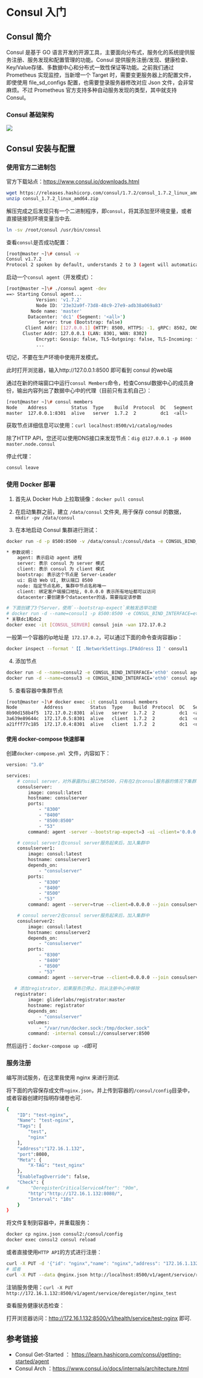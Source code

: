 # Consul 入门 

## Consul 简介

Consul 是基于 GO 语言开发的开源工具，主要面向分布式，服务化的系统提供服务注册、服务发现和配置管理的功能。Consul 提供服务注册/发现、健康检查、Key/Value存储、多数据中心和分布式一致性保证等功能。之前我们通过 Prometheus 实现监控，当新增一个 Target 时，需要变更服务器上的配置文件，即使使用 file_sd_configs 配置，也需要登录服务器修改对应 Json 文件，会非常麻烦。不过 Prometheus 官方支持多种自动服务发现的类型，其中就支持 Consul。

### Consul 基础架构

![](http://agou-images.oss-cn-qingdao.aliyuncs.com/blog-images/promethues%20%2B%20consul/consul-arch.png)

## Consul 安装与配置

### 使用官方二进制包

官方下载站点：https://www.consul.io/downloads.html

```bash
wget https://releases.hashicorp.com/consul/1.7.2/consul_1.7.2_linux_amd64.zip
unzip consul_1.7.2_linux_amd64.zip
```

解压完成之后发现只有一个二进制程序，即`consul`，将其添加至环境变量，或者直接链接到环境变量当中去.

```bash
ln -sv /root/consul /usr/bin/consul
```

查看`consul`是否成功配置：

```bash
[root@master ~]\# consul -v
Consul v1.7.2
Protocol 2 spoken by default, understands 2 to 3 (agent will automatically use protocol >2 when speaking to compatible agents)
```

启动一个`consul agent`（开发模式）：

```bash
[root@master ~]\# ./consul agent -dev   
==> Starting Consul agent...
           Version: 'v1.7.2'
           Node ID: '23e32a9f-73d8-48c9-27e9-adb38a069a83'
         Node name: 'master'
        Datacenter: 'dc1' (Segment: '<all>')
            Server: true (Bootstrap: false)
       Client Addr: [127.0.0.1] (HTTP: 8500, HTTPS: -1, gRPC: 8502, DNS: 8600)
      Cluster Addr: 127.0.0.1 (LAN: 8301, WAN: 8302)
           Encrypt: Gossip: false, TLS-Outgoing: false, TLS-Incoming: false, Auto-Encrypt-TLS: false
           ...
```

切记，不要在生产环境中使用开发模式。

此时打开浏览器，输入http://127.0.0.1:8500 即可看到 consul 的web端

通过在新的终端窗口中运行`consul Members`命令，检查Consul数据中心的成员身份，输出内容列出了数据中心中的代理（目前只有主机自己）：

```bash
[root@master ~]\# consul members
Node    Address         Status  Type    Build  Protocol  DC   Segment
master  127.0.0.1:8301  alive   server  1.7.2  2         dc1  <all>
```

获取节点详细信息可以使用：`curl localhost:8500/v1/catalog/nodes`

除了HTTP API，您还可以使用DNS接口来发现节点：`dig @127.0.0.1 -p 8600 master.node.consul`

停止代理：

```bash
consul leave
```

### 使用 Docker 部署

1. 首先从 Docker Hub 上拉取镜像：`docker pull consul`

2. 在启动集群之前，建立 `/data/consul` 文件夹, 用于保存 consul 的数据，`mkdir -pv /data/consul`

3. 在本地启动 Consul 集群进行测试：

```bash
docker run -d -p 8500:8500 -v /data/consul:/consul/data -e CONSUL_BIND_INTERFACE='eth0' --name=consul1 consul agent -server -bootstrap -ui -client='0.0.0.0'

* 参数说明：
    agent: 表示启动 agent 进程
    server: 表示 consul 为 server 模式
    client: 表示 consul 为 client 模式
    bootstrap: 表示这个节点是 Server-Leader
    ui: 启动 Web UI, 默认端口 8500
    node: 指定节点名称, 集群中节点名称唯一
    client: 绑定客户端接口地址, 0.0.0.0 表示所有地址都可以访问
    datacenter:要创建多个datacenter的话，需要指定该参数

# 下面创建了3个Server，使用`--bootstrap-expect`来触发选举功能
# docker run -d --name=consul1 -p 8500:8500 -e CONSUL_BIND_INTERFACE=eth0 consul agent --server=true --bootstrap-expect=3 --client=0.0.0.0 -ui --datacenter=dc2
* 关联dc1和dc2
docker exec -it [CONSUL_SERVER] consul join -wan 172.17.0.2  
```

一般第一个容器的ip地址是` 172.17.0.2`，可以通过下面的命令查询容器ip：

```bash
docker inspect --format '【【 .NetworkSettings.IPAddress 】】' consul1
```

4. 添加节点

```bash
docker run -d --name=consul2 -e CONSUL_BIND_INTERFACE='eth0' consul agent --server=false --client=0.0.0.0 --join 172.17.0.2		# join加入集群
docker run -d --name=consul3 -e CONSUL_BIND_INTERFACE='eth0' consul agent --server=false --client=0.0.0.0 --join 172.17.0.2		# join加入集群
```

5. 查看容器中集群节点

```bash
[root@master ~]\# docker exec -it consul1 consul members
Node          Address          Status  Type    Build  Protocol  DC   Segment
8b90d158b4f5  172.17.0.2:8301  alive   server  1.7.2  2         dc1  <all>
3a639e89644c  172.17.0.5:8301  alive   client  1.7.2  2         dc1  <default>
a21fff77c185  172.17.0.4:8301  alive   client  1.7.2  2         dc1  <default>
```

#### 使用 docker-compose 快速部署

创建`docker-compose.yml `文件，内容如下：

```bash
version: "3.0"

services:
    # consul server，对外暴露的ui接口为8500，只有在2台consul服务器的情况下集群才起作用
    consulserver:
        image: consul:latest
        hostname: consulserver
        ports:
            - "8300"
            - "8400"
            - "8500:8500"
            - "53"
        command: agent -server --bootstrap-expect=3 -ui -client='0.0.0.0' 

    # consul server1在consul server服务起来后，加入集群中
    consulserver1:
        image: consul:latest
        hostname: consulserver1
        depends_on:
            - "consulserver"
        ports:
            - "8300"
            - "8400"
            - "8500"
            - "53"
        command: agent --server=true --client=0.0.0.0 --join consulserver

    # consul server2在consul server服务起来后，加入集群中
    consulserver2:
        image: consul:latest
        hostname: consulserver2
        depends_on:
            - "consulserver"
        ports:
            - "8300"
            - "8400"
            - "8500"
            - "53"
        command: agent --server=true --client=0.0.0.0 --join consulserver
   
   # 添加registrator，如果服务已停止，则从注册中心中移除
   registrator:
        image: gliderlabs/registrator:master
        hostname: registrator
        depends_on:
       		- "consulserver"
        volumes:
        	- "/var/run/docker.sock:/tmp/docker.sock"
        command: -internal consul://consulserver:8500
```

然后运行：`docker-compose up -d`即可

### 服务注册

编写测试服务，在这里我使用 nginx 来进行测试.

将下面的内容保存成文件`nginx.json`，并上传到容器的`/consul/config`目录中，或者容器创建时指明存储卷也可.

```bash
{
    "ID": "test-nginx",
    "Name": "test-nginx",
    "Tags": [
        "test",
        "nginx"
    ],
    "address":"172.16.1.132",
    "port":8080,
    "Meta": {
        "X-TAG": "test_nginx"
    },
    "EnableTagOverride": false,
    "Check": {
#        "DeregisterCriticalServiceAfter": "90m",
        "http":"http://172.16.1.132:8080/",
        "Interval": "10s"
    }
}
```

将文件复制到容器中，并重载服务：

```bash
docker cp nginx.json consul2:/consul/config
docker exec consul2 consul reload
```

或者直接使用`HTTP API`的方式进行注册：

```bash
curl -X PUT -d '{"id": "nginx","name": "nginx","address": "172.16.1.132","port": 80,"checks": [{"http": "http://172.16.1.132/","interval": "5s"}]}' http://127.0.0.1:8500/v1/agent/service/register
# 或者
curl -X PUT --data @nginx.json http://localhost:8500/v1/agent/service/register
```

注销服务使用：`curl -X PUT http://172.16.1.132:8500/v1/agent/service/deregister/nginx_test`

查看服务健康状态检查：

打开浏览器访问：http://172.16.1.132:8500/v1/health/service/test-nginx 即可.

## 参考链接

* Consul Get-Started ： https://learn.hashicorp.com/consul/getting-started/agent
* Consul Arch ：https://www.consul.io/docs/internals/architecture.html

